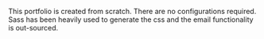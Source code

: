 This portfolio is created from scratch. There are no configurations required. Sass has been heavily used to generate the css and the email functionality is out-sourced.